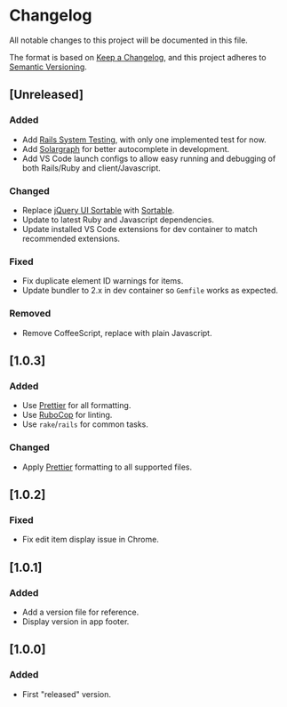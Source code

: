# Changelog

All notable changes to this project will be documented in this file.

The format is based on [Keep a Changelog](https://keepachangelog.com/en/1.0.0/),
and this project adheres to [Semantic Versioning](https://semver.org/spec/v2.0.0.html).

## [Unreleased]

### Added

- Add [Rails System Testing](https://guides.rubyonrails.org/testing.html#system-testing), with only one implemented test for now.
- Add [Solargraph](https://solargraph.org/) for better autocomplete in development.
- Add VS Code launch configs to allow easy running and debugging of both Rails/Ruby and client/Javascript.

### Changed

- Replace [jQuery UI Sortable](https://jqueryui.com/sortable/) with [Sortable](https://github.com/SortableJS/Sortable).
- Update to latest Ruby and Javascript dependencies.
- Update installed VS Code extensions for dev container to match recommended extensions.

### Fixed

- Fix duplicate element ID warnings for items.
- Update bundler to 2.x in dev container so `Gemfile` works as expected.

### Removed

- Remove CoffeeScript, replace with plain Javascript.

## [1.0.3]

### Added

- Use [Prettier](https://prettier.io/) for all formatting.
- Use [RuboCop](https://docs.rubocop.org/) for linting.
- Use `rake`/`rails` for common tasks.

### Changed

- Apply [Prettier](https://prettier.io/) formatting to all supported files.

## [1.0.2]

### Fixed

- Fix edit item display issue in Chrome.

## [1.0.1]

### Added

- Add a version file for reference.
- Display version in app footer.

## [1.0.0]

### Added

- First "released" version.
